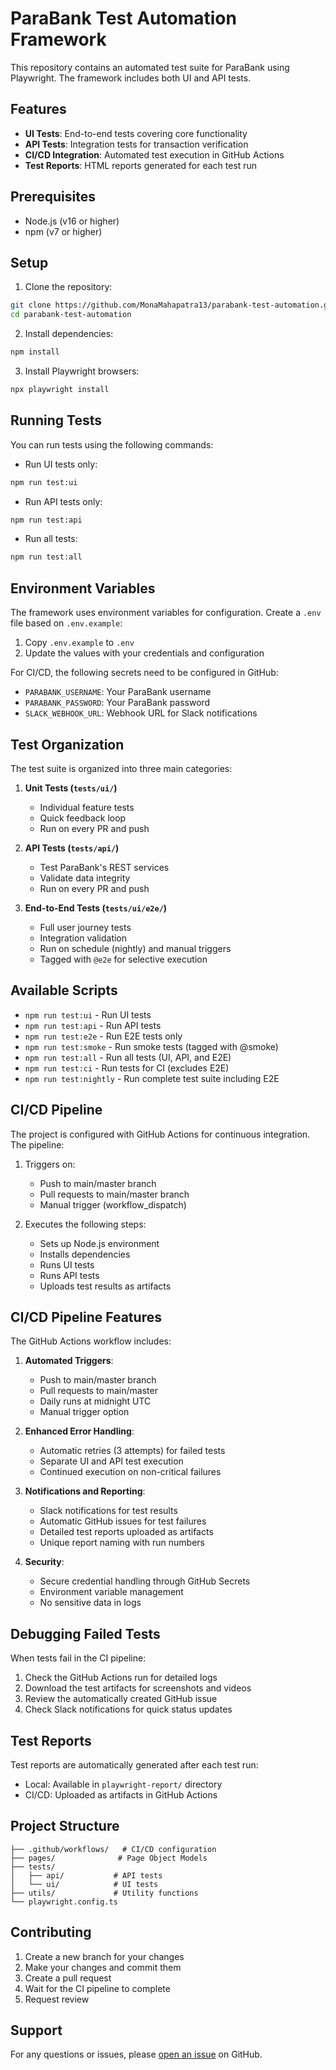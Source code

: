 # ParaBank Test Automation Framework

This repository contains an automated test suite for ParaBank using Playwright. The framework includes both UI and API tests.

## Features

- **UI Tests**: End-to-end tests covering core functionality
- **API Tests**: Integration tests for transaction verification
- **CI/CD Integration**: Automated test execution in GitHub Actions
- **Test Reports**: HTML reports generated for each test run

## Prerequisites

- Node.js (v16 or higher)
- npm (v7 or higher)

## Setup

1. Clone the repository:

```bash
git clone https://github.com/MonaMahapatra13/parabank-test-automation.git
cd parabank-test-automation
```

2. Install dependencies:

```bash
npm install
```

3. Install Playwright browsers:

```bash
npx playwright install
```

## Running Tests

You can run tests using the following commands:

- Run UI tests only:

```bash
npm run test:ui
```

- Run API tests only:

```bash
npm run test:api
```

- Run all tests:

```bash
npm run test:all
```

## Environment Variables

The framework uses environment variables for configuration. Create a `.env` file based on `.env.example`:

1. Copy `.env.example` to `.env`
2. Update the values with your credentials and configuration

For CI/CD, the following secrets need to be configured in GitHub:

- `PARABANK_USERNAME`: Your ParaBank username
- `PARABANK_PASSWORD`: Your ParaBank password
- `SLACK_WEBHOOK_URL`: Webhook URL for Slack notifications

## Test Organization

The test suite is organized into three main categories:

1. **Unit Tests (`tests/ui/`)**

   - Individual feature tests
   - Quick feedback loop
   - Run on every PR and push

2. **API Tests (`tests/api/`)**

   - Test ParaBank's REST services
   - Validate data integrity
   - Run on every PR and push

3. **End-to-End Tests (`tests/ui/e2e/`)**
   - Full user journey tests
   - Integration validation
   - Run on schedule (nightly) and manual triggers
   - Tagged with `@e2e` for selective execution

## Available Scripts

- `npm run test:ui` - Run UI tests
- `npm run test:api` - Run API tests
- `npm run test:e2e` - Run E2E tests only
- `npm run test:smoke` - Run smoke tests (tagged with @smoke)
- `npm run test:all` - Run all tests (UI, API, and E2E)
- `npm run test:ci` - Run tests for CI (excludes E2E)
- `npm run test:nightly` - Run complete test suite including E2E

## CI/CD Pipeline

The project is configured with GitHub Actions for continuous integration. The pipeline:

1. Triggers on:

   - Push to main/master branch
   - Pull requests to main/master branch
   - Manual trigger (workflow_dispatch)

2. Executes the following steps:
   - Sets up Node.js environment
   - Installs dependencies
   - Runs UI tests
   - Runs API tests
   - Uploads test results as artifacts

## CI/CD Pipeline Features

The GitHub Actions workflow includes:

1. **Automated Triggers**:

   - Push to main/master branch
   - Pull requests to main/master
   - Daily runs at midnight UTC
   - Manual trigger option

2. **Enhanced Error Handling**:

   - Automatic retries (3 attempts) for failed tests
   - Separate UI and API test execution
   - Continued execution on non-critical failures

3. **Notifications and Reporting**:

   - Slack notifications for test results
   - Automatic GitHub issues for test failures
   - Detailed test reports uploaded as artifacts
   - Unique report naming with run numbers

4. **Security**:
   - Secure credential handling through GitHub Secrets
   - Environment variable management
   - No sensitive data in logs

## Debugging Failed Tests

When tests fail in the CI pipeline:

1. Check the GitHub Actions run for detailed logs
2. Download the test artifacts for screenshots and videos
3. Review the automatically created GitHub issue
4. Check Slack notifications for quick status updates

## Test Reports

Test reports are automatically generated after each test run:

- Local: Available in `playwright-report/` directory
- CI/CD: Uploaded as artifacts in GitHub Actions

## Project Structure

```
├── .github/workflows/   # CI/CD configuration
├── pages/              # Page Object Models
├── tests/
│   ├── api/           # API tests
│   └── ui/            # UI tests
├── utils/             # Utility functions
└── playwright.config.ts
```

## Contributing

1. Create a new branch for your changes
2. Make your changes and commit them
3. Create a pull request
4. Wait for the CI pipeline to complete
5. Request review

## Support

For any questions or issues, please [open an issue](https://github.com/MonaMahapatra13/parabank-test-automation/issues) on GitHub.
